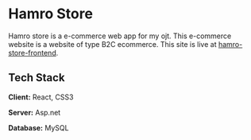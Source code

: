
# Hamro Store

Hamro store is a e-commerce web app for my ojt. This e-commerce website is a website of type B2C ecommerce. This site is live at [hamro-store-frontend](https://hamro-store-frontend.vercel.app/).


## Tech Stack

**Client:** React, CSS3

**Server:** Asp.net

**Database:** MySQL